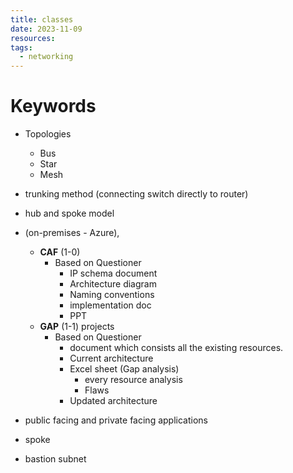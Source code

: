 ```yaml
---
title: classes
date: 2023-11-09
resources: 
tags:
  - networking
---
```

# Keywords

- Topologies
	- Bus
	- Star
	- Mesh
- trunking method (connecting switch directly to router)
- hub and spoke model
- (on-premises - Azure), 
	- **CAF** (1-0)
		- Based on Questioner
			- IP schema document
			- Architecture diagram
			- Naming conventions
			- implementation doc
			- PPT
	- **GAP** (1-1) projects
		- Based on Questioner
			- document which consists all the existing resources.
			- Current architecture
			- Excel sheet (Gap analysis)
				- every resource analysis
				- Flaws
			- Updated architecture
- public facing and private facing applications

- spoke
- bastion subnet